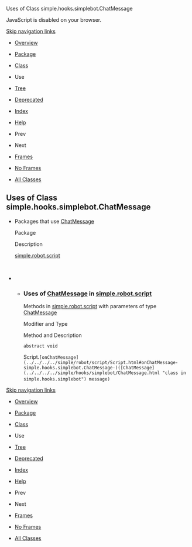 Uses of Class simple.hooks.simplebot.ChatMessage   <!-- try { if (location.href.indexOf('is-external=true') == -1) { parent.document.title="Uses of Class simple.hooks.simplebot.ChatMessage"; } } catch(err) { } //-->

JavaScript is disabled on your browser.

[Skip navigation links](#skip.navbar.top "Skip navigation links")

*   [Overview](../../../../overview-summary.html)
*   [Package](../package-summary.html)
*   [Class](../../../../simple/hooks/simplebot/ChatMessage.html "class in simple.hooks.simplebot")
*   Use
*   [Tree](../package-tree.html)
*   [Deprecated](../../../../deprecated-list.html)
*   [Index](../../../../index-files/index-1.html)
*   [Help](../../../../help-doc.html)

*   Prev
*   Next

*   [Frames](../../../../index.html?simple/hooks/simplebot/class-use/ChatMessage.html)
*   [No Frames](ChatMessage.html)

*   [All Classes](../../../../allclasses-noframe.html)

<!-- allClassesLink = document.getElementById("allclasses\_navbar\_top"); if(window==top) { allClassesLink.style.display = "block"; } else { allClassesLink.style.display = "none"; } //-->

Uses of Class  
simple.hooks.simplebot.ChatMessage
--------------------------------------------------

*   Packages that use [ChatMessage](../../../../simple/hooks/simplebot/ChatMessage.html "class in simple.hooks.simplebot") 
    
    Package
    
    Description
    
    [simple.robot.script](#simple.robot.script)
    
     
    
*   *   ### Uses of [ChatMessage](../../../../simple/hooks/simplebot/ChatMessage.html "class in simple.hooks.simplebot") in [simple.robot.script](../../../../simple/robot/script/package-summary.html)
        
        Methods in [simple.robot.script](../../../../simple/robot/script/package-summary.html) with parameters of type [ChatMessage](../../../../simple/hooks/simplebot/ChatMessage.html "class in simple.hooks.simplebot") 
        
        Modifier and Type
        
        Method and Description
        
        `abstract void`
        
        Script.`[onChatMessage](../../../../simple/robot/script/Script.html#onChatMessage-simple.hooks.simplebot.ChatMessage-)([ChatMessage](../../../../simple/hooks/simplebot/ChatMessage.html "class in simple.hooks.simplebot") message)` 
        

[Skip navigation links](#skip.navbar.bottom "Skip navigation links")

*   [Overview](../../../../overview-summary.html)
*   [Package](../package-summary.html)
*   [Class](../../../../simple/hooks/simplebot/ChatMessage.html "class in simple.hooks.simplebot")
*   Use
*   [Tree](../package-tree.html)
*   [Deprecated](../../../../deprecated-list.html)
*   [Index](../../../../index-files/index-1.html)
*   [Help](../../../../help-doc.html)

*   Prev
*   Next

*   [Frames](../../../../index.html?simple/hooks/simplebot/class-use/ChatMessage.html)
*   [No Frames](ChatMessage.html)

*   [All Classes](../../../../allclasses-noframe.html)

<!-- allClassesLink = document.getElementById("allclasses\_navbar\_bottom"); if(window==top) { allClassesLink.style.display = "block"; } else { allClassesLink.style.display = "none"; } //-->